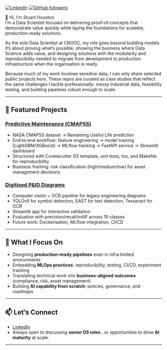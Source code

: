 [![LinkedIn](https://img.shields.io/badge/LinkedIn-Stuart_Houston-blue?style=flat&logo=linkedin)](https://www.linkedin.com/in/stuart-houston-14835133)
[![GitHub followers](https://img.shields.io/github/followers/S-Houston?style=social)](https://github.com/S-Houston)

👋 Hi, I’m Stuart Houston  
I’m a Data Scientist focused on delivering proof‑of‑concepts that demonstrate value quickly while laying the foundations for scalable, production‑ready solutions.

As the sole Data Scientist at CNOOC, my role goes beyond building models it’s about proving what’s possible, showing the business where Data Science adds value, and designing solutions with the modularity and reproducibility needed to migrate from development to production infrastructure when the organisation is ready.

Because much of my work involves sensitive data, I can only share selected public projects here. These repos are curated as case studies that reflect the same challenges I tackle professionally: messy industrial data, feasibility testing, and building pipelines robust enough to scale.


---

## 🔧 Featured Projects

### [Predictive Maintenance (CMAPSS)](https://github.com/S-Houston/predictive_maintenance)
- NASA CMAPSS dataset → Remaining Useful Life prediction  
- End‑to‑end workflow: feature engineering → model training (LightGBM/XGBoost) → MLflow tracking → FastAPI service → Streamlit dashboard  
- Structured with Cookiecutter DS template, unit tests, tox, and Makefile for reproducibility  
- Business framing: risk classification (high/medium/low) for asset management decisions  

### [Digitised P&ID Diagrams](https://github.com/S-Houston/digitised-pid-mlops)
- Computer vision + OCR pipeline for legacy engineering diagrams  
- YOLOv5 for symbol detection, EAST for text detection, Tesseract for OCR  
- Streamlit app for interactive validation  
- Evaluation with precision/recall/mAP across 19 classes  
- Future work: Dockerisation, MLflow integration, CI/CD  

---

## 🧭 What I Focus On
- Designing **production‑ready pipelines** even in infra‑limited environments  
- Embedding **MLOps practices**: reproducibility, testing, CI/CD, experiment tracking  
- Translating technical work into **business‑aligned outcomes** (compliance, risk, asset management)  
- Building **AI capability from scratch**: policies, governance, and roadmaps  

---

## 📫 Let’s Connect
- [LinkedIn](https://www.linkedin.com/in/stuart-houston-14835133/)  
- Always open to discussing **senior DS roles** , or opportunities to drive **AI maturity** at scale.

---

<!---
S-Houston/S-Houston is a ✨ special ✨ repository because its `README.md` (this file) appears on your GitHub profile.
You can click the Preview link to take a look at your changes.
--->
